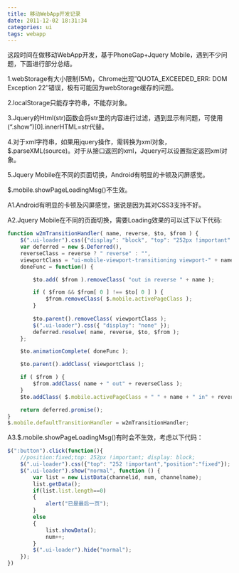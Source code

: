 ```yaml
---
title: 移动WebApp开发记录
date: 2011-12-02 18:31:34
categories: ui
tags: webapp
---
```

这段时间在做移动WebApp开发，基于PhoneGap+Jquery Mobile，遇到不少问题，下面进行部分总结。

1.webStorage有大小限制(5M)，Chrome出现”QUOTA_EXCEEDED_ERR: DOM Exception 22″错误，极有可能因为webStorage缓存的问题。

2.localStorage只能存字符串，不能存对象。

3.Jquery的Html(str)函数会将str里的内容进行过滤，遇到显示有问题，可使用(“.show”)[0].innerHTML=str代替。

4.对于xml字符串，如果用jquery操作，需转换为xml对象，$.parseXML(source)。对于从接口返回的xml，Jquery可以设置指定返回xml对象。

5.Jquery Mobile在不同的页面切换，Android有明显的卡顿及闪屏感觉。

$.mobile.showPageLoadingMsg()不生效。

A1.Android有明显的卡顿及闪屏感觉，据说是因为其对CSS3支持不好。

A2.Jquery Mobile在不同的页面切换，需要Loading效果的可以试下以下代码:

``` javascript
function w2mTransitionHandler( name, reverse, $to, $from ) {
    $(".ui-loader").css({"display": "block", "top": "252px !important" });
    var deferred = new $.Deferred(),
    reverseClass = reverse ? " reverse" : "",
    viewportClass = "ui-mobile-viewport-transitioning viewport-" + name,
    doneFunc = function() {

        $to.add( $from ).removeClass( "out in reverse " + name );

        if ( $from && $from[ 0 ] !== $to[ 0 ] ) {
            $from.removeClass( $.mobile.activePageClass );
        }
        
        $to.parent().removeClass( viewportClass );
        $(".ui-loader").css({ "display": "none" });
        deferred.resolve( name, reverse, $to, $from );
    };

    $to.animationComplete( doneFunc );

    $to.parent().addClass( viewportClass );

    if ( $from ) {
        $from.addClass( name + " out" + reverseClass );
    }
    $to.addClass( $.mobile.activePageClass + " " + name + " in" + reverseClass );

    return deferred.promise();
}
$.mobile.defaultTransitionHandler = w2mTransitionHandler;
```

A3.$.mobile.showPageLoadingMsg()有时会不生效，考虑以下代码：


``` javascript
$(":button").click(function(){   
    //position:fixed;top: 252px !important; display: block;
    $(".ui-loader").css({"top": "252 !important","position":"fixed"});
    $(".ui-loader").show("normal", function () {
        var list = new ListData(channelid, num, channelname);
        list.getData();
        if(list.list.length==0)
        {
            alert("已是最后一页");
        }
        else
        {
            list.showData();
            num++;
        }
        $(".ui-loader").hide("normal");
    });
})
```

